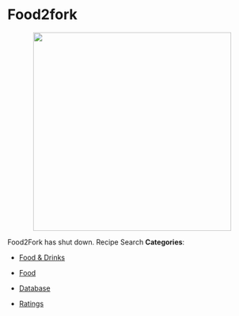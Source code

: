 # Food2fork

<p align="center">
    <img width="400" src="https://raw.githubusercontent.com/awesome-apis/awesome-apis/apis/food2fork/logo_256x256.png" />
</p>


Food2Fork has shut down. Recipe Search
**Categories**:

- [Food & Drinks](https://github/awesome-apis/awesome-apis#food-and-drinks)

- [Food](https://github/awesome-apis/awesome-apis#food)

- [Database](https://github/awesome-apis/awesome-apis#database)

- [Ratings](https://github/awesome-apis/awesome-apis#ratings)



